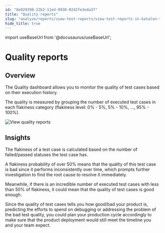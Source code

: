 ```yaml
---
id: "8e029390-22b2-11ed-9930-0242fe3e4a3f"
title: "Quality reports"
slug: "analyze/reports/view-test-reports/view-test-reports-in-katalon-testops/view-testops-dashboard/quality-reports"
hide_title: true
---
```

import useBaseUrl from '@docusaurus/useBaseUrl';


# <a id="id_dashboard-quality" class="anchor_top_offset"/><a id="ariaid-title1" class="anchor_top_offset"/>Quality reports


## Overview

<p xmlns="http://www.w3.org/1999/xhtml" className="p">The <span className="ph uicontrol">Quality</span> dashboard allows you to monitor the quality of test cases based on their execution history.</p> 
    
<p xmlns="http://www.w3.org/1999/xhtml" className="p">The quality is measured by grouping the number of executed test cases in each flakiness category (flakiness level: 0% - 5%, 5% - 10%, …, 95% - 100%).</p> 
<p xmlns="http://www.w3.org/1999/xhtml" className="p"><img className="image" src={useBaseUrl("/8e01f750-22b2-11ed-9930-0242fe3e4a3f.png")} alt="View quality reports" /></p> 

## Insights

<p xmlns="http://www.w3.org/1999/xhtml" className="p">The flakiness of a test case is calculated based on the number of failed/passed statuses the test case has.</p> 
    
<p xmlns="http://www.w3.org/1999/xhtml" className="p">A flakiness probability of over 50% means that the quality of this test case is bad since it performs inconsistently over time, which prompts further investigation to find the root cause to resolve it immediately.</p> 
    
<p xmlns="http://www.w3.org/1999/xhtml" className="p">Meanwhile, if there is an incredible number of executed test cases with less than 50% of flakiness, it could mean that the quality of test cases is good enough.</p> 
    
<p xmlns="http://www.w3.org/1999/xhtml" className="p">Since the quality of test cases tells you how good/bad your product is, predicting the efforts to spend on debugging or addressing the problem of the bad test quality, you could plan your production cycle accordingly to make sure that the product deployment would still meet the timeline you and your team expect.</p> 
